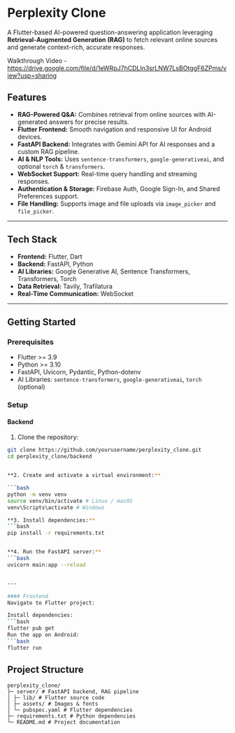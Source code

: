 # Perplexity Clone

A Flutter-based AI-powered question-answering application leveraging **Retrieval-Augmented Generation (RAG)** to fetch relevant online sources and generate context-rich, accurate responses.

Walkthrough Video - https://drive.google.com/file/d/1eWRpJ7hCDLIn3srLNW7LsBOtggF6ZPms/view?usp=sharing

## Features

- **RAG-Powered Q&A:** Combines retrieval from online sources with AI-generated answers for precise results.
- **Flutter Frontend:** Smooth navigation and responsive UI for Android devices.
- **FastAPI Backend:** Integrates with Gemini API for AI responses and a custom RAG pipeline.
- **AI & NLP Tools:** Uses `sentence-transformers`, `google-generativeai`, and optional `torch` & `transformers`.
- **WebSocket Support:** Real-time query handling and streaming responses.
- **Authentication & Storage:** Firebase Auth, Google Sign-In, and Shared Preferences support.
- **File Handling:** Supports image and file uploads via `image_picker` and `file_picker`.

---

## Tech Stack

- **Frontend:** Flutter, Dart
- **Backend:** FastAPI, Python
- **AI Libraries:** Google Generative AI, Sentence Transformers, Transformers, Torch
- **Data Retrieval:** Tavily, Trafilatura
- **Real-Time Communication:** WebSocket

---

## Getting Started

### Prerequisites

- Flutter >= 3.9
- Python >= 3.10
- FastAPI, Uvicorn, Pydantic, Python-dotenv
- AI Libraries: `sentence-transformers`, `google-generativeai`, `torch` (optional)

### Setup

#### Backend

1. Clone the repository:

```bash
git clone https://github.com/yourusername/perplexity_clone.git
cd perplexity_clone/backend


**2. Create and activate a virtual environment:**  

```bash
python -m venv venv
source venv/bin/activate # Linux / macOS
venv\Scripts\activate # Windows

**3. Install dependencies:**  
```bash
pip install -r requirements.txt


**4. Run the FastAPI server:**  
```bash
uvicorn main:app --reload


---

#### Frontend  
Navigate to Flutter project:  

Install dependencies:  
```bash
flutter pub get
Run the app on Android:  
```bash
flutter run
```
## Project Structure  
``` text
perplexity_clone/
├─ server/ # FastAPI backend, RAG pipeline
│ ├─ lib/ # Flutter source code
│ ├─ assets/ # Images & fonts
│ └─ pubspec.yaml # Flutter dependencies
├─ requirements.txt # Python dependencies
└─ README.md # Project documentation 
```
